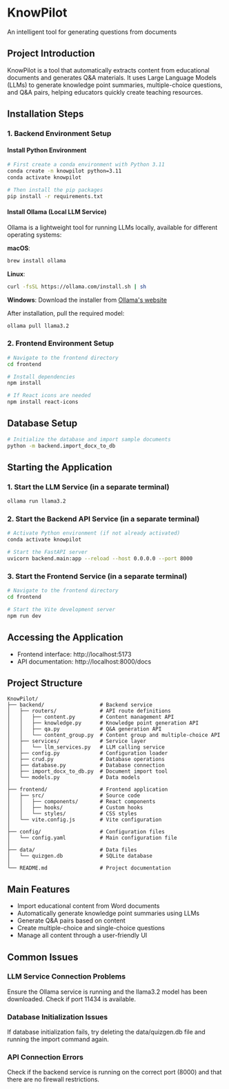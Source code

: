 # KnowPilot
An intelligent tool for generating questions from documents

## Project Introduction
KnowPilot is a tool that automatically extracts content from educational documents and generates Q&A materials. It uses Large Language Models (LLMs) to generate knowledge point summaries, multiple-choice questions, and Q&A pairs, helping educators quickly create teaching resources.

## Installation Steps

### 1. Backend Environment Setup

#### Install Python Environment
```bash
# First create a conda environment with Python 3.11
conda create -n knowpilot python=3.11
conda activate knowpilot

# Then install the pip packages
pip install -r requirements.txt
```

#### Install Ollama (Local LLM Service)
Ollama is a lightweight tool for running LLMs locally, available for different operating systems:

**macOS**:
```bash
brew install ollama
```

**Linux**:
```bash
curl -fsSL https://ollama.com/install.sh | sh
```

**Windows**:
Download the installer from [Ollama's website](https://ollama.com/download)

After installation, pull the required model:
```bash
ollama pull llama3.2
```

### 2. Frontend Environment Setup

```bash
# Navigate to the frontend directory
cd frontend

# Install dependencies
npm install

# If React icons are needed
npm install react-icons
```

## Database Setup
```bash
# Initialize the database and import sample documents
python -m backend.import_docx_to_db
```

## Starting the Application

### 1. Start the LLM Service (in a separate terminal)
```bash
ollama run llama3.2
```

### 2. Start the Backend API Service (in a separate terminal)
```bash
# Activate Python environment (if not already activated)
conda activate knowpilot

# Start the FastAPI server
uvicorn backend.main:app --reload --host 0.0.0.0 --port 8000
```

### 3. Start the Frontend Service (in a separate terminal)
```bash
# Navigate to the frontend directory
cd frontend

# Start the Vite development server
npm run dev
```

## Accessing the Application
- Frontend interface: http://localhost:5173
- API documentation: http://localhost:8000/docs

## Project Structure
```
KnowPilot/
├── backend/                  # Backend service
│   ├── routers/              # API route definitions
│   │   ├── content.py        # Content management API
│   │   ├── knowledge.py      # Knowledge point generation API
│   │   ├── qa.py             # Q&A generation API
│   │   └── content_group.py  # Content group and multiple-choice API
│   ├── services/             # Service layer
│   │   └── llm_services.py   # LLM calling service
│   ├── config.py             # Configuration loader
│   ├── crud.py               # Database operations
│   ├── database.py           # Database connection
│   ├── import_docx_to_db.py  # Document import tool
│   └── models.py             # Data models
│
├── frontend/                 # Frontend application
│   ├── src/                  # Source code
│   │   ├── components/       # React components
│   │   ├── hooks/            # Custom hooks
│   │   └── styles/           # CSS styles
│   └── vite.config.js        # Vite configuration
│
├── config/                   # Configuration files
│   └── config.yaml           # Main configuration file
│
├── data/                     # Data files
│   └── quizgen.db            # SQLite database
│
└── README.md                 # Project documentation
```

## Main Features
- Import educational content from Word documents
- Automatically generate knowledge point summaries using LLMs
- Generate Q&A pairs based on content
- Create multiple-choice and single-choice questions
- Manage all content through a user-friendly UI

## Common Issues

### LLM Service Connection Problems
Ensure the Ollama service is running and the llama3.2 model has been downloaded. Check if port 11434 is available.

### Database Initialization Issues
If database initialization fails, try deleting the data/quizgen.db file and running the import command again.

### API Connection Errors
Check if the backend service is running on the correct port (8000) and that there are no firewall restrictions.